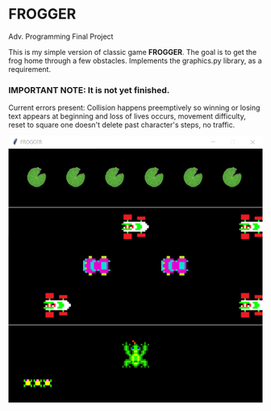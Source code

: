 # FROGGER
Adv. Programming Final Project

This is my simple version of classic game **FROGGER**. The goal is to get the frog home through a few obstacles.
Implements the graphics.py library, as a requirement.

### IMPORTANT NOTE: It is not yet finished.

Current errors present: Collision happens preemptively so winning or losing text appears at beginning and loss of lives occurs, movement difficulty, reset to square one doesn't delete past character's steps, no traffic.

![FROGGER_game_screen](https://github.com/edmariemarr/FROGGER/blob/main/img/FROGGER_game_screen.PNG?raw=true)

